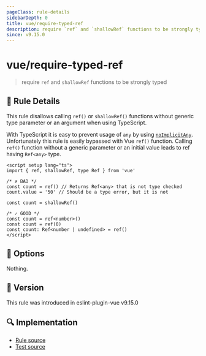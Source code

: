 ```yaml
---
pageClass: rule-details
sidebarDepth: 0
title: vue/require-typed-ref
description: require `ref` and `shallowRef` functions to be strongly typed
since: v9.15.0
---
```


# vue/require-typed-ref

> require `ref` and `shallowRef` functions to be strongly typed

## :book: Rule Details

This rule disallows calling `ref()` or `shallowRef()` functions without generic type parameter or an argument when using TypeScript.

With TypeScript it is easy to prevent usage of `any` by using [`noImplicitAny`](https://www.typescriptlang.org/tsconfig#noImplicitAny). Unfortunately this rule is easily bypassed with Vue `ref()` function. Calling `ref()` function without a generic parameter or an initial value leads to ref having `Ref<any>` type.

<eslint-code-block :rules="{'vue/require-typed-ref': ['error']}">

```vue
<script setup lang="ts">
import { ref, shallowRef, type Ref } from 'vue'

/* ✗ BAD */
const count = ref() // Returns Ref<any> that is not type checked
count.value = '50' // Should be a type error, but it is not

const count = shallowRef()

/* ✓ GOOD */
const count = ref<number>()
const count = ref(0)
const count: Ref<number | undefined> = ref()
</script>
```

</eslint-code-block>

## :wrench: Options

Nothing.

## :rocket: Version

This rule was introduced in eslint-plugin-vue v9.15.0

## :mag: Implementation

- [Rule source](https://github.com/vuejs/eslint-plugin-vue/blob/master/lib/rules/require-typed-ref.js)
- [Test source](https://github.com/vuejs/eslint-plugin-vue/blob/master/tests/lib/rules/require-typed-ref.js)
